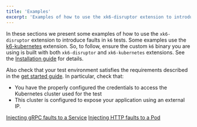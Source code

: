 ```yaml
---
title: 'Examples'
excerpt: 'Examples of how to use the xk6-disruptor extension to introduce faults in k6 tests.'
---
```


In these sections we present some examples of how to use the `xk6-disruptor` extension to introduce faults in `k6` tests.
Some examples use the [k6-kubernetes](http://github.com/grafana/xk6-kubernetes) extension.
So, to follow, ensure the custom `k6` binary you are using is built with both `xk6-disruptor` and `xk6-kubernetes` extensions. See the [Installation guide](/javascript-api/xk6-disruptor/get-started/installation/) for details.

Also check that your test environment satisfies the requirements described in the [get started guide](/javascript-api/xk6-disruptor/get-started/requirements/).
In particular, check that:
- You have the properly configured the credentials to access the Kubernetes cluster used for the test 
- This cluster is configured to expose your application using an external IP.


[Injecting gRPC faults to a Service](/javascript-api/xk6-disruptor/examples/inject-grpc-faults-into-service)
[Injecting HTTP faults to a Pod](/javascript-api/xk6-disruptor/examples/inject-http-faults-into-pod)